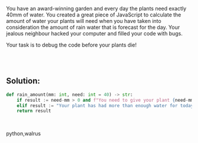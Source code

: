 You have an award-winning garden and every day the plants need exactly 40mm of water. You created a great piece of JavaScript to calculate the amount of water your plants will need when you have taken into consideration the amount of rain water that is forecast for the day. Your jealous neighbour hacked your computer and filled your code with bugs.

Your task is to debug the code before your plants die!

<br><br>

## Solution:
```py
def rain_amount(mm: int, need: int = 40) -> str:
    if result := need-mm > 0 and f"You need to give your plant {need-mm}mm of water": ...
    elif result := "Your plant has had more than enough water for today!": ...
    return result
```

<br>

<tag>python,walrus<tag>